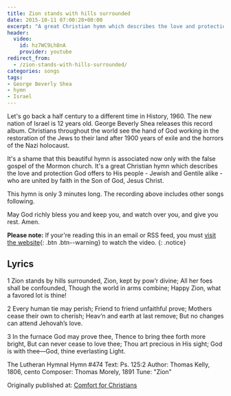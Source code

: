 ```yaml
---
title: Zion stands with hills surrounded
date: 2015-10-11 07:00:28+00:00
excerpt: "A great Christian hymn which describes the love and protection God offers to His people united by faith in the Son of God, Jesus Christ."
header:
  video:
    id: hz7WC9Lh8nA
    provider: youtube
redirect_from: 
  - /zion-stands-with-hills-surrounded/
categories: songs
tags:
- George Beverly Shea
- hymn
- Israel
---
```


Let's go back a half century to a different time in History, 1960.  The new nation of Israel is 12 years old.  George Beverly Shea releases this record album.  Christians throughout the world see the hand of God working in the restoration of the Jews to their land after 1900 years of exile and the horrors of the Nazi holocaust.



It's a shame that this beautiful hymn is associated now only with the false gospel of the Mormon church.  It's a great Christian hymn which describes the love and protection God offers to His people - Jewish and Gentile alike - who are united by faith in the Son of God, Jesus Christ.

This hymn is only 3 minutes long.  The recording above includes other songs following.

May God richly bless you and keep you, and watch over you, and give you rest.  Amen.

**Please note:** If your're reading this in an email or RSS feed, you must [visit the website](/songs/2015-10-11-zion-stands-with-hills-surrounded/){: .btn .btn--warning} to watch the video.
{: .notice}


## Lyrics



1 Zion stands by hills surrounded,
Zion, kept by pow’r divine;
All her foes shall be confounded,
Though the world in arms combine;
Happy Zion, what a favored lot is thine!

2 Every human tie may perish;
Friend to friend unfaithful prove;
Mothers cease their own to cherish;
Heav’n and earth at last remove;
But no changes can attend Jehovah’s love.

3 In the furnace God may prove thee,
Thence to bring thee forth more bright,
But can never cease to love thee;
Thou art precious in His sight;
God is with thee—God, thine everlasting Light.

The Lutheran Hymnal
Hymn #474
Text: Ps. 125:2
Author: Thomas Kelly, 1806, cento
Composer: Thomas Morely, 1891
Tune: "Zion"

<div>Originally published at: <a href='http://www.alecsatin.com/'>Comfort for Christians</a></div>
